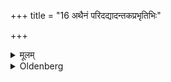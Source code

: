 +++
title = "16 अथैनं परिदद्यादन्तकप्रभृतिभिः"

+++

<details><summary>मूलम्</summary>

अथैनं परिदद्यादन्तकप्रभृतिभिः १६
</details>

<details><summary>Oldenberg</summary>

16. He then should give him in charge (to the gods) with the Antaka and the other formulas (l.l. 20 seqq.).
</details>
